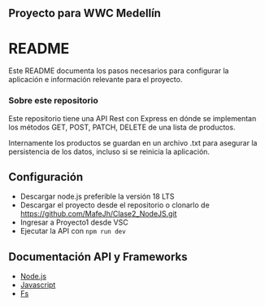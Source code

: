 ## Proyecto para WWC Medellín

# README

Este README documenta los pasos necesarios para configurar la aplicación e información relevante para el proyecto.

### Sobre este repositorio

Este repositorio tiene una API Rest con Express en dónde se implementan los métodos GET, POST, PATCH, DELETE de una lista de productos.

Internamente los productos se guardan en un archivo .txt para asegurar la persistencia de los datos, incluso si se reinicia la aplicación.

## Configuración

- Descargar node.js preferible la versión 18 LTS
- Descargar el proyecto desde el repositorio o clonarlo de https://github.com/MafeJh/Clase2_NodeJS.git
- Ingresar a Proyecto1 desde VSC
- Ejecutar la API con `npm run dev`

## Documentación API y Frameworks

* [Node.js](https://nodejs.org/es/docs)
* [Javascript](https://devdocs.io/javascript/)
* [Fs](https://kinsta.com/es/base-de-conocimiento/nodejs-fs/)